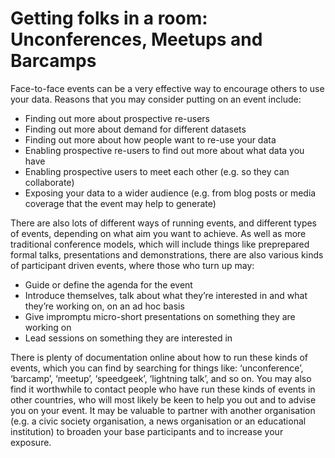 Getting folks in a room: Unconferences, Meetups and Barcamps
============================================================

Face-to-face events can be a very effective way to encourage others to
use your data. Reasons that you may consider putting on an event
include:

-   Finding out more about prospective re-users
-   Finding out more about demand for different datasets
-   Finding out more about how people want to re-use your data
-   Enabling prospective re-users to find out more about what data you
    have
-   Enabling prospective users to meet each other (e.g. so they can
    collaborate)
-   Exposing your data to a wider audience (e.g. from blog posts or
    media coverage that the event may help to generate)

There are also lots of different ways of running events, and different
types of events, depending on what aim you want to achieve. As well as
more traditional conference models, which will include things like
preprepared formal talks, presentations and demonstrations, there are
also various kinds of participant driven events, where those who turn up
may:

-   Guide or define the agenda for the event
-   Introduce themselves, talk about what they’re interested in and what
    they’re working on, on an ad hoc basis
-   Give impromptu micro-short presentations on something they are
    working on
-   Lead sessions on something they are interested in

There is plenty of documentation online about how to run these kinds of
events, which you can find by searching for things like: ‘unconference’,
‘barcamp’, ‘meetup’, ‘speedgeek’, ‘lightning talk’, and so on. You may
also find it worthwhile to contact people who have run these kinds of
events in other countries, who will most likely be keen to help you out
and to advise you on your event. It may be valuable to partner with
another organisation (e.g. a civic society organisation, a news
organisation or an educational institution) to broaden your base
participants and to increase your exposure.
